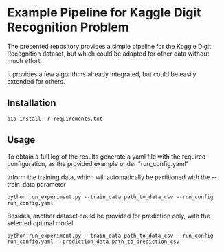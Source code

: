 # Example Pipeline for Kaggle Digit Recognition Problem

The presented repository provides a simple pipeline for the Kaggle Digit Recognition dataset, but which could be adapted for other data without much effort

It provides a few algorithms already integrated, but could be easily extended for others.

## Installation

```
pip install -r requirements.txt

```

## Usage

To obtain a full log of the results generate a yaml file with the required configuration, as the provided example under "run_config.yaml"

Inform the training data, which will automatically be partitioned with the --train_data parameter

```
python run_experiment.py --train_data path_to_data_csv --run_config run_config.yaml

```

Besides, another dataset could be provided for prediction only, with the selected optimal model

```
python run_experiment.py --train_data path_to_data_csv --run_config run_config.yaml --prediction_data path_to_prediction_csv

```